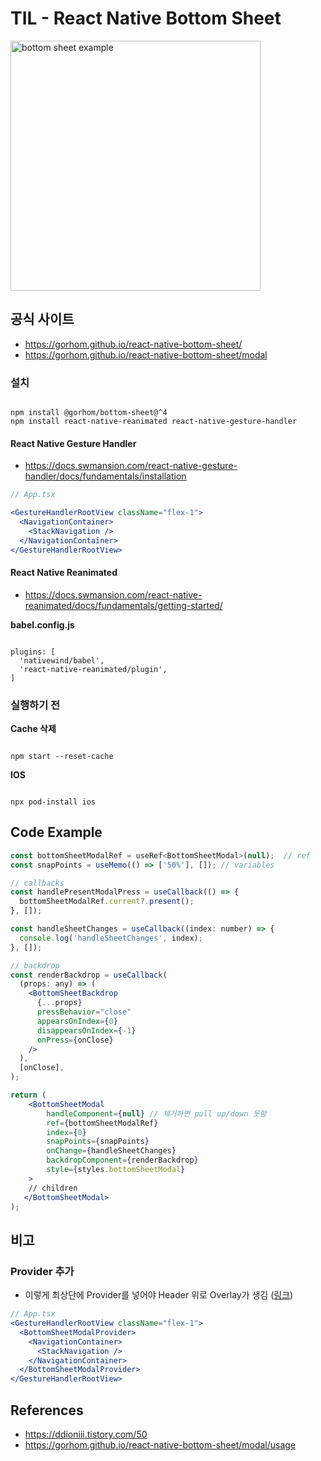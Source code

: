 # TIL - React Native Bottom Sheet

<img width="400" alt="bottom sheet example" src="https://github.com/akffkdahffkdgo77/study-react-native/assets/52883505/fbb306b4-056d-464d-93e3-96f820d08483">

## 공식 사이트
- https://gorhom.github.io/react-native-bottom-sheet/ 
- https://gorhom.github.io/react-native-bottom-sheet/modal

### 설치

```

npm install @gorhom/bottom-sheet@^4
npm install react-native-reanimated react-native-gesture-handler

```

#### React Native Gesture Handler
- https://docs.swmansion.com/react-native-gesture-handler/docs/fundamentals/installation

```jsx
// App.tsx

<GestureHandlerRootView className="flex-1">
  <NavigationContainer>
    <StackNavigation />
  </NavigationContainer>
</GestureHandlerRootView>
```

#### React Native Reanimated
- https://docs.swmansion.com/react-native-reanimated/docs/fundamentals/getting-started/

**babel.config.js**

```

plugins: [
  'nativewind/babel',
  'react-native-reanimated/plugin',
]

```

### 실행하기 전

**Cache 삭제**

```

npm start --reset-cache

```

**IOS**

```

npx pod-install ios

```

## Code Example

```jsx
const bottomSheetModalRef = useRef<BottomSheetModal>(null);  // ref
const snapPoints = useMemo(() => ['50%'], []); // variables

// callbacks
const handlePresentModalPress = useCallback(() => {
  bottomSheetModalRef.current?.present();
}, []);

const handleSheetChanges = useCallback((index: number) => {
  console.log('handleSheetChanges', index);
}, []);

// backdrop
const renderBackdrop = useCallback(
  (props: any) => (
    <BottomSheetBackdrop
      {...props}
      pressBehavior="close"
      appearsOnIndex={0}
      disappearsOnIndex={-1}
      onPress={onClose}
    />
  ),
  [onClose],
);

return (
    <BottomSheetModal
        handleComponent={null} // 제거하면 pull up/down 못함
        ref={bottomSheetModalRef}
        index={0}
        snapPoints={snapPoints}
        onChange={handleSheetChanges}
        backdropComponent={renderBackdrop}
        style={styles.bottomSheetModal}
    >
    // children
   </BottomSheetModal>
);
```

## 비고

### Provider 추가
- 이렇게 최상단에 Provider를 넣어야 Header 위로 Overlay가 생김 ([링크](https://github.com/gorhom/react-native-bottom-sheet/issues/502#issuecomment-912971763))

```jsx
// App.tsx
<GestureHandlerRootView className="flex-1">
  <BottomSheetModalProvider>
    <NavigationContainer>
      <StackNavigation />
    </NavigationContainer>
  </BottomSheetModalProvider>
</GestureHandlerRootView>
```

## References
- https://ddioniii.tistory.com/50
- https://gorhom.github.io/react-native-bottom-sheet/modal/usage
